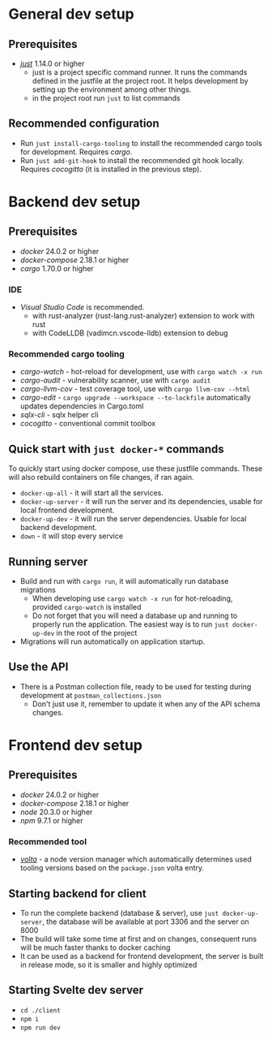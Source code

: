 # General dev setup

## Prerequisites

- [_just_](https://github.com/casey/just) 1.14.0 or higher
  - just is a project specific command runner. It runs the commands defined in the justfile at the project root. It helps development by setting up the environment among other things.
  - in the project root run `just` to list commands

## Recommended configuration

- Run `just install-cargo-tooling` to install the recommended cargo tools for development. Requires _cargo_.
- Run `just add-git-hook` to install the recommended git hook locally. Requires _cocogitto_ (it is installed in the previous step).

# Backend dev setup

## Prerequisites

- _docker_ 24.0.2 or higher
- _docker-compose_ 2.18.1 or higher
- _cargo_ 1.70.0 or higher

### IDE

- _Visual Studio Code_ is recommended.
  - with rust-analyzer (rust-lang.rust-analyzer) extension to work with rust
  - with CodeLLDB (vadimcn.vscode-lldb) extension to debug

### Recommended cargo tooling

- _cargo-watch_ - hot-reload for development, use with `cargo watch -x run`
- _cargo-audit_ - vulnerability scanner, use with `cargo audit`
- _cargo-llvm-cov_ - test coverage tool, use with `cargo llvm-cov --html`
- _cargo-edit_ - `cargo upgrade --workspace --to-lockfile` automatically updates dependencies in Cargo.toml
- _sqlx-cli_ - sqlx helper cli
- _cocogitto_ - conventional commit toolbox

## Quick start with `just docker-*` commands

To quickly start using docker compose, use these justfile commands.
These will also rebuild containers on file changes, if ran again.

- `docker-up-all` - it will start all the services.
- `docker-up-server` - it will run the server and its dependencies, usable for local frontend development.
- `docker-up-dev` - it will run the server dependencies. Usable for local backend development.
- `down` - it will stop every service

## Running server

- Build and run with `cargo run`, it will automatically run database migrations
  - When developing use `cargo watch -x run` for hot-reloading, provided `cargo-watch` is installed
  - Do not forget that you will need a database up and running to properly run the application. The easiest way is to run `just docker-up-dev` in the root of the project
- Migrations will run automatically on application startup.

## Use the API

- There is a Postman collection file, ready to be used for testing during development at `postman_collections.json`
  - Don't just use it, remember to update it when any of the API schema changes.

# Frontend dev setup

## Prerequisites

- _docker_ 24.0.2 or higher
- _docker-compose_ 2.18.1 or higher
- _node_ 20.3.0 or higher
- _npm_ 9.7.1 or higher

### Recommended tool

- [_volta_](https://volta.sh/) - a node version manager which automatically determines used tooling versions based on the `package.json` volta entry.

## Starting backend for client

- To run the complete backend (database & server), use `just docker-up-server`, the database will be available at port 3306 and the server on 8000
- The build will take some time at first and on changes, consequent runs will be much faster thanks to docker caching
- It can be used as a backend for frontend development, the server is built in release mode, so it is smaller and highly optimized

## Starting Svelte dev server

- `cd ./client`
- `npm i`
- `npm run dev`
